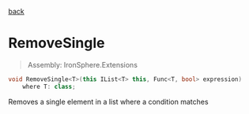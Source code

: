 ﻿

[back](/IronSphere.Extensions/types/ListExtension)

# RemoveSingle

> Assembly: IronSphere.Extensions

```csharp
void RemoveSingle<T>(this IList<T> this, Func<T, bool> expression)
    where T: class;
```

Removes a single element in a list where a condition matches

 
